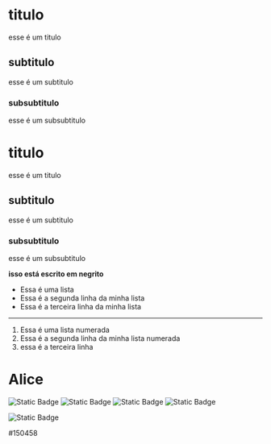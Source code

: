 # titulo
esse é um titulo
## subtitulo
esse é um subtitulo
### subsubtitulo
esse é um subsubtitulo

# titulo
esse é um titulo
## subtitulo
esse é um subtitulo
### subsubtitulo
esse é um subsubtitulo

**isso está escrito em negrito**

- Essa é uma lista
- Essa é a segunda linha da minha lista
- Essa é a terceira linha da minha lista
---
1. Essa é uma lista numerada
2. Essa é a segunda linha da minha lista numerada
3. essa é a terceira linha
# Alice
![Static Badge](https://img.shields.io/badge/%20-Pandas-%23150458?style=plano&logo=Pandas&cacheSeconds=%203600)
![Static Badge](https://img.shields.io/badge/%20-Google_Colab-black?style=plano&logo=Google%20Colab&logoColor=%23F9AB00&cacheSeconds=%203600)
![Static Badge](https://img.shields.io/badge/%20-Python-black?style=plano&logo=Python&logoColor=%233776AB&cacheSeconds=%203600)
![Static Badge](https://img.shields.io/badge/%20-Numpy-%23013243?style=plano&logo=Numpy&cacheSeconds=%203600)

![Static Badge](https://img.shields.io/badge/%20-Matplotlib-blue?style=plano&logo=Matplotlib&logoColor=%233776AB&cacheSeconds=%203600)




<font style="vertical-align: inherit;"><font style="vertical-align: inherit;">#150458</font></font>
